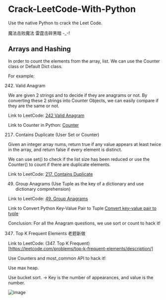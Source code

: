 # Crack-LeetCode-With-Python
Use the native Python to crack the Leet Code. 

魔法击败魔法 雷霆击碎黑暗 -_-! 

## Arrays and Hashing

In order to count the elements from the array, list. We can use the Counter class or Default Dict class. 

For example:

242. Valid Anagram

We are given 2 strings and to decide if they are anagrams or not. By converting these 2 strings into Counter Objects, we can easily compare if they are the same or not. 

Link to LeetCode: [242 Valid Anagram](https://leetcode.com/problems/valid-anagram/description/)

Link to Counter in Python: [Counter](https://leetcode.com/problems/valid-anagram/description/)

217. Contains Duplicate (User Set or Counter)

Given an integer array nums, return true if any value appears at least twice in the array, and return false if every element is distinct.

We can use set() to check if the list size has been reduced or use the Counter() to count if there are duplicate elements.

Link to LeetCode: [217. Contains Duplicate](https://leetcode.com/problems/contains-duplicate/description/)

49. Group Anagrams (Use Tuple as the key of a dictionary and use dictionary comprehension)

Link to LeetCode: [49. Group Anagrams](https://leetcode.com/problems/group-anagrams/description/)

Link to Convert Python Key-Value Pair to Tuple [Convert key-value pair to typle](https://stackoverflow.com/questions/1600591/using-a-python-dictionary-as-a-key-non-nested)

Conclusion: For all the Anagram questions, we use sort or count to hack it! 

347. Top K Frequent Elements 老题新做

Link to LeetCode: (347. Top K Frequent)[https://leetcode.com/problems/top-k-frequent-elements/description/]

Use Counters and most_common API to hack it! 

Use max heap. 

Use bucket sort. -> Key is the number of appearances, and value is the number.

![image](https://github.com/ZehuaWang/Crack-LeetCode-With-Python/assets/40006814/9bbd6ebb-278d-415b-a04c-0de1fb14ae53)

